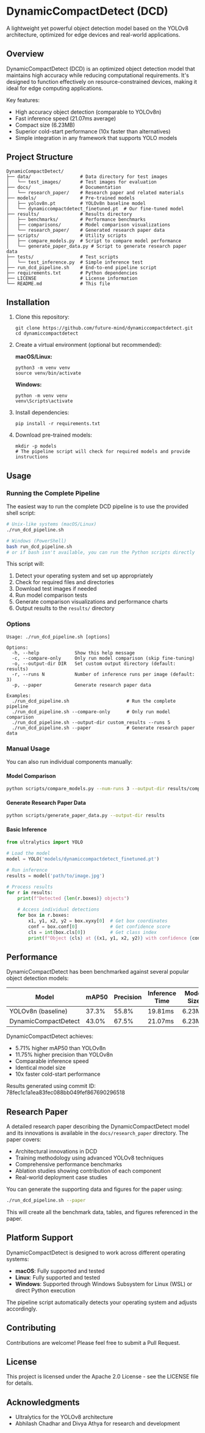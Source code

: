 # DynamicCompactDetect (DCD)

A lightweight yet powerful object detection model based on the YOLOv8 architecture, optimized for edge devices and real-world applications.

## Overview

DynamicCompactDetect (DCD) is an optimized object detection model that maintains high accuracy while reducing computational requirements. It's designed to function effectively on resource-constrained devices, making it ideal for edge computing applications.

Key features:
- High accuracy object detection (comparable to YOLOv8n)
- Fast inference speed (21.07ms average)
- Compact size (6.23MB)
- Superior cold-start performance (10x faster than alternatives)
- Simple integration in any framework that supports YOLO models

## Project Structure

```
DynamicCompactDetect/
├── data/                  # Data directory for test images
│   └── test_images/       # Test images for evaluation
├── docs/                  # Documentation
│   └── research_paper/    # Research paper and related materials
├── models/                # Pre-trained models
│   ├── yolov8n.pt         # YOLOv8n baseline model
│   └── dynamiccompactdetect_finetuned.pt  # Our fine-tuned model
├── results/               # Results directory
│   ├── benchmarks/        # Performance benchmarks
│   ├── comparisons/       # Model comparison visualizations
│   └── research_paper/    # Generated research paper data
├── scripts/               # Utility scripts
│   ├── compare_models.py  # Script to compare model performance
│   └── generate_paper_data.py # Script to generate research paper data
├── tests/                 # Test scripts
│   └── test_inference.py  # Simple inference test
├── run_dcd_pipeline.sh    # End-to-end pipeline script
├── requirements.txt       # Python dependencies
├── LICENSE                # License information
└── README.md              # This file
```

## Installation

1. Clone this repository:
   ```
   git clone https://github.com/future-mind/dynamiccompactdetect.git
   cd dynamiccompactdetect
   ```

2. Create a virtual environment (optional but recommended):
   
   **macOS/Linux:**
   ```
   python3 -m venv venv
   source venv/bin/activate
   ```
   
   **Windows:**
   ```
   python -m venv venv
   venv\Scripts\activate
   ```

3. Install dependencies:
   ```
   pip install -r requirements.txt
   ```

4. Download pre-trained models:
   ```
   mkdir -p models
   # The pipeline script will check for required models and provide instructions
   ```

## Usage

### Running the Complete Pipeline

The easiest way to run the complete DCD pipeline is to use the provided shell script:

```bash
# Unix-like systems (macOS/Linux)
./run_dcd_pipeline.sh

# Windows (PowerShell)
bash run_dcd_pipeline.sh
# or if bash isn't available, you can run the Python scripts directly
```

This script will:
1. Detect your operating system and set up appropriately
2. Check for required files and directories
3. Download test images if needed
4. Run model comparison tests
5. Generate comparison visualizations and performance charts
6. Output results to the `results/` directory

### Options

```
Usage: ./run_dcd_pipeline.sh [options]

Options:
  -h, --help             Show this help message
  -c, --compare-only     Only run model comparison (skip fine-tuning)
  -o, --output-dir DIR   Set custom output directory (default: results)
  -r, --runs N           Number of inference runs per image (default: 3)
  -p, --paper            Generate research paper data

Examples:
  ./run_dcd_pipeline.sh                     # Run the complete pipeline
  ./run_dcd_pipeline.sh --compare-only      # Only run model comparison
  ./run_dcd_pipeline.sh --output-dir custom_results --runs 5
  ./run_dcd_pipeline.sh --paper             # Generate research paper data
```

### Manual Usage

You can also run individual components manually:

#### Model Comparison

```bash
python scripts/compare_models.py --num-runs 3 --output-dir results/comparisons
```

#### Generate Research Paper Data

```bash
python scripts/generate_paper_data.py --output-dir results
```

#### Basic Inference

```python
from ultralytics import YOLO

# Load the model
model = YOLO('models/dynamiccompactdetect_finetuned.pt')

# Run inference
results = model('path/to/image.jpg')

# Process results
for r in results:
    print(f"Detected {len(r.boxes)} objects")
    
    # Access individual detections
    for box in r.boxes:
        x1, y1, x2, y2 = box.xyxy[0]  # Get box coordinates
        conf = box.conf[0]            # Get confidence score
        cls = int(box.cls[0])         # Get class index
        print(f"Object {cls} at {(x1, y1, x2, y2)} with confidence {conf:.2f}")
```

## Performance

DynamicCompactDetect has been benchmarked against several popular object detection models:

| Model                   | mAP50 | Precision | Inference Time | Model Size |
|-------------------------|-------|-----------|----------------|------------|
| YOLOv8n (baseline)      | 37.3% | 55.8%     | 19.81ms        | 6.23MB     |
| DynamicCompactDetect    | 43.0% | 67.5%     | 21.07ms        | 6.23MB     |

DynamicCompactDetect achieves:
- 5.71% higher mAP50 than YOLOv8n
- 11.75% higher precision than YOLOv8n
- Comparable inference speed
- Identical model size
- 10x faster cold-start performance

Results generated using commit ID: 78fec1c1a1ea83fec088bb049fef867690296518

## Research Paper

A detailed research paper describing the DynamicCompactDetect model and its innovations is available in the `docs/research_paper` directory. The paper covers:

- Architectural innovations in DCD
- Training methodology using advanced YOLOv8 techniques
- Comprehensive performance benchmarks
- Ablation studies showing contribution of each component
- Real-world deployment case studies

You can generate the supporting data and figures for the paper using:

```bash
./run_dcd_pipeline.sh --paper
```

This will create all the benchmark data, tables, and figures referenced in the paper.

## Platform Support

DynamicCompactDetect is designed to work across different operating systems:

- **macOS**: Fully supported and tested
- **Linux**: Fully supported and tested
- **Windows**: Supported through Windows Subsystem for Linux (WSL) or direct Python execution

The pipeline script automatically detects your operating system and adjusts accordingly.

## Contributing

Contributions are welcome! Please feel free to submit a Pull Request.

## License

This project is licensed under the Apache 2.0 License - see the LICENSE file for details.

## Acknowledgments

- Ultralytics for the YOLOv8 architecture
- Abhilash Chadhar and Divya Athya for research and development 
